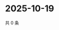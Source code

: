 # 2025-10-19

共 0 条

<!-- BEGIN ZHIHUVIDEO -->
<!-- 最后更新时间 Sun Oct 19 2025 14:16:22 GMT+0800 (China Standard Time) -->

<!-- END ZHIHUVIDEO -->
